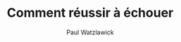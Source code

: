---
title: Comment réussir à échouer
slug: comment-reussir-a-echouer
breadcrumbs:
  - title: >-
      Accueil
    path: "/"
  - title: >-
      Bibliographie
    path: "/bibliographie"
  - title: >-
      Comment réussir à échouer
author: Paul Watzlawick
cover: comment-reussir-a-echouer.jpg
summary: 'Dans cet ouvrage, pendant de son célèbre Faites vous-même votre malheur,
  Paul Watzlawick tente de comprendre et d’approfondir les recettes qui mènent infailliblement
  à l’échec. Pour réussir à échouer, il suffit de trouver à chaque problème l’ultrasolution,
  c’est-à-dire «&nbsp;une solution qui se débarrasse non seulement du problème, mais
  de tout le reste&nbsp;». La règle de l’ultrasolution est simple : il faut que le
  jeu que l’on joue avec l’autre soit toujours à somme nulle, c’est-à-dire qu’aucun
  ne gagne et donc le plus souvent que les deux perdent. Chacun trouvera facilement
  des ultrasolutions dans sa vie et celle de ses proches, en lisant le journal ou
  en écoutant les informations&nbsp;: leur mécanisme est ici minutieusement démonté,
  mis à la portée de tous.'
site: https://www.seuil.com/ouvrage/comment-reussir-a-echouer-trouver-l-ultrasolution-paul-watzlawick/9782020129428
isbn: 9782757841815
mandatory: false
paths:
- "/competences/comprendre"
- "/competences/concevoir"
- "/competences/entreprendre"
- "/parcours/strategie-de-communication-numerique-et-design-d-experience"
---